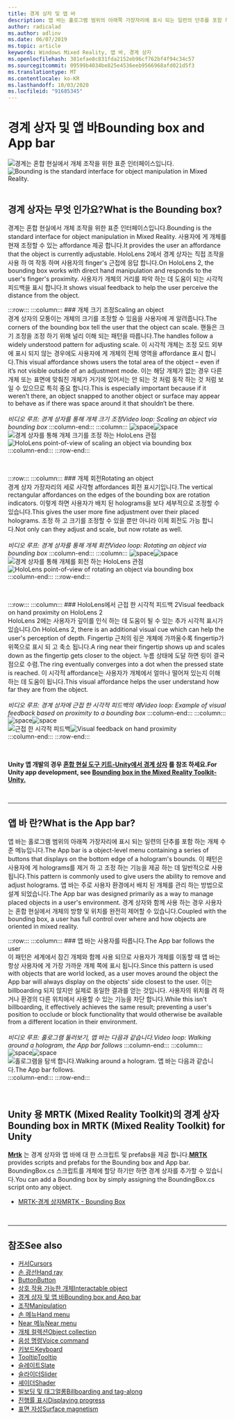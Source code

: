 ```yaml
---
title: 경계 상자 및 앱 바
description: 앱 바는 홀로그램 범위의 아래쪽 가장자리에 표시 되는 일련의 단추를 포함 하는 개체 수준 메뉴입니다.
author: radicalad
ms.author: adlinv
ms.date: 06/07/2019
ms.topic: article
keywords: Windows Mixed Reality, 앱 바, 경계 상자
ms.openlocfilehash: 381efae8c831fda2152eb96cf762bf4f94c34c57
ms.sourcegitcommit: 09599b4034be825e4536eeb9566968afd021d5f3
ms.translationtype: MT
ms.contentlocale: ko-KR
ms.lasthandoff: 10/03/2020
ms.locfileid: "91685345"
---
```

# <a name="bounding-box-and-app-bar"></a><span data-ttu-id="79e2a-104">경계 상자 및 앱 바</span><span class="sxs-lookup"><span data-stu-id="79e2a-104">Bounding box and App bar</span></span>
<span data-ttu-id="79e2a-105">![경계는 혼합 현실에서 개체 조작을 위한 표준 인터페이스입니다.](images/UX_Hero_BoundingBox.jpg)</span><span class="sxs-lookup"><span data-stu-id="79e2a-105">![Bounding is the standard interface for object manipulation in Mixed Reality.](images/UX_Hero_BoundingBox.jpg)</span></span><br>
<br>

## <a name="what-is-the-bounding-box"></a><span data-ttu-id="79e2a-106">경계 상자는 무엇 인가요?</span><span class="sxs-lookup"><span data-stu-id="79e2a-106">What is the Bounding box?</span></span>

<span data-ttu-id="79e2a-107">경계는 혼합 현실에서 개체 조작을 위한 표준 인터페이스입니다.</span><span class="sxs-lookup"><span data-stu-id="79e2a-107">Bounding is the standard interface for object manipulation in Mixed Reality.</span></span> <span data-ttu-id="79e2a-108">사용자에 게 개체를 현재 조정할 수 있는 affordance 제공 합니다.</span><span class="sxs-lookup"><span data-stu-id="79e2a-108">It provides the user an affordance that the object is currently adjustable.</span></span> <span data-ttu-id="79e2a-109">HoloLens 2에서 경계 상자는 직접 조작을 사용 하 여 작동 하며 사용자의 finger's 근접에 응답 합니다.</span><span class="sxs-lookup"><span data-stu-id="79e2a-109">On HoloLens 2, the bounding box works with direct hand manipulation and responds to the user's finger's proximity.</span></span> <span data-ttu-id="79e2a-110">사용자가 개체의 거리를 파악 하는 데 도움이 되는 시각적 피드백을 표시 합니다.</span><span class="sxs-lookup"><span data-stu-id="79e2a-110">It shows visual feedback to help the user perceive the distance from the object.</span></span>

:::row:::
    :::column:::
        ### <a name="scaling-an-objectbr"></a><span data-ttu-id="79e2a-111">개체 크기 조정</span><span class="sxs-lookup"><span data-stu-id="79e2a-111">Scaling an object</span></span><br>
        <span data-ttu-id="79e2a-112">경계 상자의 모퉁이는 개체의 크기를 조정할 수 있음을 사용자에 게 알려줍니다.</span><span class="sxs-lookup"><span data-stu-id="79e2a-112">The corners of the bounding box tell the user that the object can scale.</span></span> <span data-ttu-id="79e2a-113">핸들은 크기 조정을 조정 하기 위해 널리 이해 되는 패턴을 따릅니다.</span><span class="sxs-lookup"><span data-stu-id="79e2a-113">The handles follow a widely understood pattern for adjusting scale.</span></span> <span data-ttu-id="79e2a-114">이 시각적 개체는 조정 모드 외부에 표시 되지 않는 경우에도 사용자에 게 개체의 전체 영역을 affordance 표시 합니다.</span><span class="sxs-lookup"><span data-stu-id="79e2a-114">This visual affordance shows users the total area of the object – even if it’s not visible outside of an adjustment mode.</span></span> <span data-ttu-id="79e2a-115">이는 해당 개체가 없는 경우 다른 개체 또는 표면에 맞춰진 개체가 거기에 있어서는 안 되는 것 처럼 동작 하는 것 처럼 보일 수 있으므로 특히 중요 합니다.</span><span class="sxs-lookup"><span data-stu-id="79e2a-115">This is especially important because if it weren’t there, an object snapped to another object or surface may appear to behave as if there was space around it that shouldn’t be there.</span></span><br>
        <br>
        <span data-ttu-id="79e2a-116">*비디오 루프: 경계 상자를 통해 개체 크기 조정*</span><span class="sxs-lookup"><span data-stu-id="79e2a-116">*Video loop: Scaling an object via bounding box*</span></span>
    :::column-end:::
        :::column:::
        <span data-ttu-id="79e2a-117">![space](images/spacer-20x582.png)</span><span class="sxs-lookup"><span data-stu-id="79e2a-117">![space](images/spacer-20x582.png)</span></span><br>
       <span data-ttu-id="79e2a-118">![경계 상자를 통해 개체 크기를 조정 하는 HoloLens 관점](images/HoloLens2_BoundingBox.gif)</span><span class="sxs-lookup"><span data-stu-id="79e2a-118">![HoloLens point-of-view of scaling an object via bounding box](images/HoloLens2_BoundingBox.gif)</span></span><br>
    :::column-end:::
:::row-end:::

<br>

:::row:::
    :::column:::
        ### <a name="rotating-an-objectbr"></a><span data-ttu-id="79e2a-119">개체 회전</span><span class="sxs-lookup"><span data-stu-id="79e2a-119">Rotating an object</span></span><br>
        <span data-ttu-id="79e2a-120">경계 상자 가장자리의 세로 사각형 affordances 회전 표시기입니다.</span><span class="sxs-lookup"><span data-stu-id="79e2a-120">The vertical rectangular affordances on the edges of the bounding box are rotation indicators.</span></span> <span data-ttu-id="79e2a-121">이렇게 하면 사용자가 배치 된 holograms을 보다 세부적으로 조정할 수 있습니다.</span><span class="sxs-lookup"><span data-stu-id="79e2a-121">This gives the user more fine adjustment over their placed holograms.</span></span> <span data-ttu-id="79e2a-122">조정 하 고 크기를 조정할 수 있을 뿐만 아니라 이제 회전도 가능 합니다.</span><span class="sxs-lookup"><span data-stu-id="79e2a-122">Not only can they adjust and scale, but now rotate as well.</span></span><br>
        <br>
        <span data-ttu-id="79e2a-123">*비디오 루프: 경계 상자를 통해 개체 회전*</span><span class="sxs-lookup"><span data-stu-id="79e2a-123">*Video loop: Rotating an object via bounding box*</span></span>
    :::column-end:::
        :::column:::
        <span data-ttu-id="79e2a-124">![space](images/spacer-20x582.png)</span><span class="sxs-lookup"><span data-stu-id="79e2a-124">![space](images/spacer-20x582.png)</span></span><br>
       <span data-ttu-id="79e2a-125">![경계 상자를 통해 개체를 회전 하는 HoloLens 관점](images/HoloLens2_BoundingBox_Rotate.gif)</span><span class="sxs-lookup"><span data-stu-id="79e2a-125">![HoloLens point-of-view of rotating an object via bounding box](images/HoloLens2_BoundingBox_Rotate.gif)</span></span><br>
    :::column-end:::
:::row-end:::

<br>

:::row:::
    :::column:::
        ### <a name="visual-feedback-on-hand-proximity-on-hololens-2br"></a><span data-ttu-id="79e2a-126">HoloLens에서 근접 한 시각적 피드백 2</span><span class="sxs-lookup"><span data-stu-id="79e2a-126">Visual feedback on hand proximity on HoloLens 2</span></span><br>
        <span data-ttu-id="79e2a-127">HoloLens 2에는 사용자가 깊이를 인식 하는 데 도움이 될 수 있는 추가 시각적 표시가 있습니다.</span><span class="sxs-lookup"><span data-stu-id="79e2a-127">On HoloLens 2, there is an additional visual cue which can help the user's perception of depth.</span></span> <span data-ttu-id="79e2a-128">Fingertip 근처의 링은 개체에 가까울수록 fingertip가 위쪽으로 표시 되 고 축소 됩니다.</span><span class="sxs-lookup"><span data-stu-id="79e2a-128">A ring near their fingertip shows up and scales down as the fingertip gets closer to the object.</span></span> <span data-ttu-id="79e2a-129">누름 상태에 도달 하면 링이 결국 점으로 수렴.</span><span class="sxs-lookup"><span data-stu-id="79e2a-129">The ring eventually converges into a dot when the pressed state is reached.</span></span> <span data-ttu-id="79e2a-130">이 시각적 affordance는 사용자가 개체에서 얼마나 떨어져 있는지 이해 하는 데 도움이 됩니다.</span><span class="sxs-lookup"><span data-stu-id="79e2a-130">This visual affordance helps the user understand how far they are from the object.</span></span><br>
        <br>
        <span data-ttu-id="79e2a-131">*비디오 루프: 경계 상자에 근접 한 시각적 피드백의 예*</span><span class="sxs-lookup"><span data-stu-id="79e2a-131">*Video loop: Example of visual feedback based on proximity to a bounding box*</span></span>
    :::column-end:::
        :::column:::
        <span data-ttu-id="79e2a-132">![space](images/spacer-20x582.png)</span><span class="sxs-lookup"><span data-stu-id="79e2a-132">![space](images/spacer-20x582.png)</span></span><br>
       <span data-ttu-id="79e2a-133">![근접 한 시각적 피드백](images/HoloLens2_Proximity.gif)</span><span class="sxs-lookup"><span data-stu-id="79e2a-133">![Visual feedback on hand proximity](images/HoloLens2_Proximity.gif)</span></span><br>
    :::column-end:::
:::row-end:::

<br>

<span data-ttu-id="79e2a-134">**Unity 앱 개발의 경우 [혼합 현실 도구 키트-Unity에서 경계 상자](https://microsoft.github.io/MixedRealityToolkit-Unity/Documentation/README_BoundingBox.html) 를 참조 하세요.**</span><span class="sxs-lookup"><span data-stu-id="79e2a-134">**For Unity app development, see [Bounding box in the Mixed Reality Toolkit-Unity.](https://microsoft.github.io/MixedRealityToolkit-Unity/Documentation/README_BoundingBox.html)**</span></span>

<br>

---

## <a name="what-is-the-app-bar"></a><span data-ttu-id="79e2a-135">앱 바 란?</span><span class="sxs-lookup"><span data-stu-id="79e2a-135">What is the App bar?</span></span>

<span data-ttu-id="79e2a-136">앱 바는 홀로그램 범위의 아래쪽 가장자리에 표시 되는 일련의 단추를 포함 하는 개체 수준 메뉴입니다.</span><span class="sxs-lookup"><span data-stu-id="79e2a-136">The App bar is a object-level menu containing a series of buttons that displays on the bottom edge of a hologram's bounds.</span></span> <span data-ttu-id="79e2a-137">이 패턴은 사용자에 게 holograms를 제거 하 고 조정 하는 기능을 제공 하는 데 일반적으로 사용 됩니다.</span><span class="sxs-lookup"><span data-stu-id="79e2a-137">This pattern is commonly used to give users the ability to remove and adjust holograms.</span></span> <span data-ttu-id="79e2a-138">앱 바는 주로 사용자 환경에서 배치 된 개체를 관리 하는 방법으로 설계 되었습니다.</span><span class="sxs-lookup"><span data-stu-id="79e2a-138">The App bar was designed primarily as a way to manage placed objects in a user's environment.</span></span> <span data-ttu-id="79e2a-139">경계 상자와 함께 사용 하는 경우 사용자는 혼합 현실에서 개체의 방향 및 위치를 완전히 제어할 수 있습니다.</span><span class="sxs-lookup"><span data-stu-id="79e2a-139">Coupled with the bounding box, a user has full control over where and how objects are oriented in mixed reality.</span></span>

:::row:::
    :::column:::
        ### <a name="the-app-bar-follows-the-userbr"></a><span data-ttu-id="79e2a-140">앱 바는 사용자를 따릅니다.</span><span class="sxs-lookup"><span data-stu-id="79e2a-140">The App bar follows the user</span></span><br>
        <span data-ttu-id="79e2a-141">이 패턴은 세계에서 잠긴 개체와 함께 사용 되므로 사용자가 개체를 이동할 때 앱 바는 항상 사용자에 게 가장 가까운 개체 쪽에 표시 됩니다.</span><span class="sxs-lookup"><span data-stu-id="79e2a-141">Since this pattern is used with objects that are world locked, as a user moves around the object the App bar will always display on the objects' side closest to the user.</span></span> <span data-ttu-id="79e2a-142">이는 billboarding 되지 않지만 실제로 동일한 결과를 얻는 것입니다. 사용자의 위치를 려 하거나 환경의 다른 위치에서 사용할 수 있는 기능을 차단 합니다.</span><span class="sxs-lookup"><span data-stu-id="79e2a-142">While this isn't billboarding, it effectively achieves the same result; preventing a user's position to occlude or block functionality that would otherwise be available from a different location in their environment.</span></span> <br>
        <br>
        <span data-ttu-id="79e2a-143">*비디오 루프: 홀로그램 둘러보기, 앱 바는 다음과 같습니다.*</span><span class="sxs-lookup"><span data-stu-id="79e2a-143">*Video loop: Walking around a hologram, the App bar follows*</span></span>
    :::column-end:::
        :::column:::
        <span data-ttu-id="79e2a-144">![space](images/spacer-20x582.png)</span><span class="sxs-lookup"><span data-stu-id="79e2a-144">![space](images/spacer-20x582.png)</span></span><br>
       <span data-ttu-id="79e2a-145">![홀로그램을 탐색 합니다.</span><span class="sxs-lookup"><span data-stu-id="79e2a-145">![Walking around a hologram.</span></span> <span data-ttu-id="79e2a-146">앱 바는 다음과 같습니다.](images/HoloLens2_AppBarFollowing.gif)</span><span class="sxs-lookup"><span data-stu-id="79e2a-146">The App bar follows.](images/HoloLens2_AppBarFollowing.gif)</span></span><br>
    :::column-end:::
:::row-end:::

<br>


## <a name="bounding-box-in-mrtk-mixed-reality-toolkit-for-unity"></a><span data-ttu-id="79e2a-147">Unity 용 MRTK (Mixed Reality Toolkit)의 경계 상자</span><span class="sxs-lookup"><span data-stu-id="79e2a-147">Bounding box in MRTK (Mixed Reality Toolkit) for Unity</span></span>
<span data-ttu-id="79e2a-148">**[Mrtk](https://github.com/Microsoft/MixedRealityToolkit-Unity)** 는 경계 상자와 앱 바에 대 한 스크립트 및 prefabs을 제공 합니다.</span><span class="sxs-lookup"><span data-stu-id="79e2a-148">**[MRTK](https://github.com/Microsoft/MixedRealityToolkit-Unity)** provides scripts and prefabs for the Bounding box and App bar.</span></span> <span data-ttu-id="79e2a-149">BoundingBox.cs 스크립트를 개체에 할당 하기만 하면 경계 상자를 추가할 수 있습니다.</span><span class="sxs-lookup"><span data-stu-id="79e2a-149">You can add a Bounding box by simply assigning the BoundingBox.cs script onto any object.</span></span>

* [<span data-ttu-id="79e2a-150">MRTK-경계 상자</span><span class="sxs-lookup"><span data-stu-id="79e2a-150">MRTK - Bounding Box</span></span>](https://microsoft.github.io/MixedRealityToolkit-Unity/Documentation/README_BoundingBox.html)


<br>

---


## <a name="see-also"></a><span data-ttu-id="79e2a-151">참조</span><span class="sxs-lookup"><span data-stu-id="79e2a-151">See also</span></span>

* [<span data-ttu-id="79e2a-152">커서</span><span class="sxs-lookup"><span data-stu-id="79e2a-152">Cursors</span></span>](cursors.md)
* [<span data-ttu-id="79e2a-153">손 광선</span><span class="sxs-lookup"><span data-stu-id="79e2a-153">Hand ray</span></span>](point-and-commit.md)
* [<span data-ttu-id="79e2a-154">Button</span><span class="sxs-lookup"><span data-stu-id="79e2a-154">Button</span></span>](button.md)
* [<span data-ttu-id="79e2a-155">상호 작용 가능한 개체</span><span class="sxs-lookup"><span data-stu-id="79e2a-155">Interactable object</span></span>](interactable-object.md)
* [<span data-ttu-id="79e2a-156">경계 상자 및 앱 바</span><span class="sxs-lookup"><span data-stu-id="79e2a-156">Bounding box and App bar</span></span>](app-bar-and-bounding-box.md)
* [<span data-ttu-id="79e2a-157">조작</span><span class="sxs-lookup"><span data-stu-id="79e2a-157">Manipulation</span></span>](direct-manipulation.md)
* [<span data-ttu-id="79e2a-158">손 메뉴</span><span class="sxs-lookup"><span data-stu-id="79e2a-158">Hand menu</span></span>](hand-menu.md)
* [<span data-ttu-id="79e2a-159">Near 메뉴</span><span class="sxs-lookup"><span data-stu-id="79e2a-159">Near menu</span></span>](near-menu.md)
* [<span data-ttu-id="79e2a-160">개체 컬렉션</span><span class="sxs-lookup"><span data-stu-id="79e2a-160">Object collection</span></span>](object-collection.md)
* [<span data-ttu-id="79e2a-161">음성 명령</span><span class="sxs-lookup"><span data-stu-id="79e2a-161">Voice command</span></span>](voice-input.md)
* [<span data-ttu-id="79e2a-162">키보드</span><span class="sxs-lookup"><span data-stu-id="79e2a-162">Keyboard</span></span>](keyboard.md)
* [<span data-ttu-id="79e2a-163">Tooltip</span><span class="sxs-lookup"><span data-stu-id="79e2a-163">Tooltip</span></span>](tooltip.md)
* [<span data-ttu-id="79e2a-164">슬레이트</span><span class="sxs-lookup"><span data-stu-id="79e2a-164">Slate</span></span>](slate.md)
* [<span data-ttu-id="79e2a-165">슬라이더</span><span class="sxs-lookup"><span data-stu-id="79e2a-165">Slider</span></span>](slider.md)
* [<span data-ttu-id="79e2a-166">셰이더</span><span class="sxs-lookup"><span data-stu-id="79e2a-166">Shader</span></span>](shader.md)
* [<span data-ttu-id="79e2a-167">빌보딩 및 태그얼롱</span><span class="sxs-lookup"><span data-stu-id="79e2a-167">Billboarding and tag-along</span></span>](billboarding-and-tag-along.md)
* [<span data-ttu-id="79e2a-168">진행률 표시</span><span class="sxs-lookup"><span data-stu-id="79e2a-168">Displaying progress</span></span>](progress.md)
* [<span data-ttu-id="79e2a-169">표면 자성</span><span class="sxs-lookup"><span data-stu-id="79e2a-169">Surface magnetism</span></span>](surface-magnetism.md)
